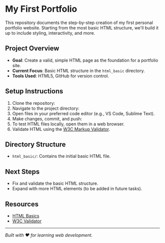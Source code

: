 # My First Portfolio

This repository documents the step-by-step creation of my first personal portfolio website. Starting from the most basic HTML structure, we'll build it up to include styling, interactivity, and more.

## Project Overview
- **Goal**: Create a valid, simple HTML page as the foundation for a portfolio site.
- **Current Focus**: Basic HTML structure in the `html_basic` directory.
- **Tools Used**: HTML5, GitHub for version control.

## Setup Instructions
1. Clone the repository:  
2. Navigate to the project directory:  
3. Open files in your preferred code editor (e.g., VS Code, Sublime Text).
4. Make changes, commit, and push:  
5. To test HTML files locally, open them in a web browser.
6. Validate HTML using the [W3C Markup Validator](https://validator.w3.org/).

## Directory Structure
- `html_basic/`: Contains the initial basic HTML file.

## Next Steps
- Fix and validate the basic HTML structure.
- Expand with more HTML elements (to be added in future tasks).

## Resources
- [HTML Basics](https://developer.mozilla.org/en-US/docs/Learn/HTML/Introduction)
- [W3C Validator](https://validator.w3.org/)

---
*Built with ❤️ for learning web development.*